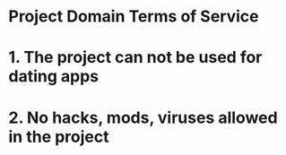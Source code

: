 # Project Domain Terms of Service
# 1. The project can not be used for dating apps
# 2. No hacks, mods, viruses allowed in the project
